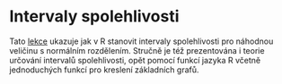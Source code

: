 # Intervaly spolehlivosti

Tato [lekce](07.ipynb) ukazuje jak v R stanovit intervaly spolehlivosti pro náhodnou veličinu s normálním rozdělením. Stručně je též prezentována i teorie určování intervalů spolehlivosti, opět pomocí funkcí jazyka R včetně jednoduchých funkcí pro kreslení základních grafů.